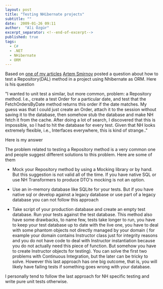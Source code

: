 ```yaml
---
layout: post
title: "Testing NHibernate projects"
subtitle: ""
date:  2009-01-26 09:11
author:  "Ali Özgür"
excerpt_separator: <!--end-of-excerpt-->
published: true
tags: 
  - C#
  - .NET
  - NHibernate
  - ORM
---
```


Based on [one of my articles](http://blog.pragmasql.com/post/Writing-NHibernate-Level2-cache-usage-tests.aspx) [Artem Smirnov](http://www.codeproject.com/script/Membership/Profiles.aspx?mid=646967) posted a question about how to test a Repository(DAL) method in a project using Nhibernate as ORM. Here is his question

"I wanted to unit test a similar, but more common, problem: a Repository method. I.e., create a test Order for a particular date, and test that the FetchOrdersByDate method returns this order if the date matches. My guess was that I could just create an Order, attach it to the session without saving it to the database, then somehow stub the database and make NH fetch it from the cache. After doing a lot of search, I discovered that this is impossible, so I had to hit the database for every test. Given that NH looks extremely flexible, i.e., Interfaces everywhere, this is kind of strange.."

Here is my answer

The problem related to testing a Repository method is a very common one and people suggest different solutions to this problem. Here are some of them

* Mock your Repository method by using a Mocking library or by hand. But this suggestion is not valid all of the time. If you have native SQL or use NH Transformers to produce DTO's mocking is not an option.

* Use an in-memory database like SQLite for your tests. But if you have native sql or develop against a legacy database or use part of a legacy database you can not follow this approach 

* Take script of your production database and create an empty test database. Run your tests against the test database. This method also have some drawbacks, to name few, tests take longer to run, you have to keep your test database up to date with the live one, you have to deal with some phantom objects not directly managed by your domain ( for example your domain contains Instructor class just for integrity reasons and you do not have code to deal with Instructor instantiation because you do not actually need this piece of function. But somehow you have to create Instructor objects for testing). You can solve the first two problems with Continuous Integration, but the later can be tricky to solve. However this last approach has one big outcome, that is, you will likely have failing tests if something goes wrong with your database.

I personally tend to follow the last approach for NH specific testing and write pure unit tests otherwise. 
